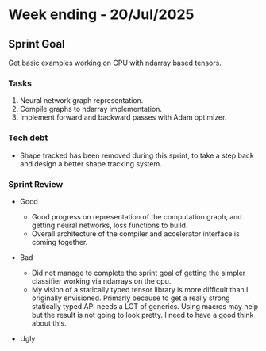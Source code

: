 # Week ending - 20/Jul/2025

## Sprint Goal

Get basic examples working on CPU with ndarray based tensors.

### Tasks

1. Neural network graph representation.
2. Compile graphs to ndarray implementation.
3. Implement forward and backward passes with Adam optimizer.

### Tech debt

- Shape tracked has been removed during this sprint, to take a step back and design a better shape tracking system.

### Sprint Review

- Good

  - Good progress on representation of the computation graph, and getting neural networks,
    loss functions to build.
  - Overall architecture of the compiler and accelerator interface is coming together.

- Bad

  - Did not manage to complete the sprint goal of getting the simpler classifier working via ndarrays on the cpu.
  - My vision of a statically typed tensor library is more difficult than I originally envisioned. Primarly because to get a really strong statically typed API needs a LOT of generics. Using macros may help but the result is not going to look pretty. I need to have a good think about this.

- Ugly
